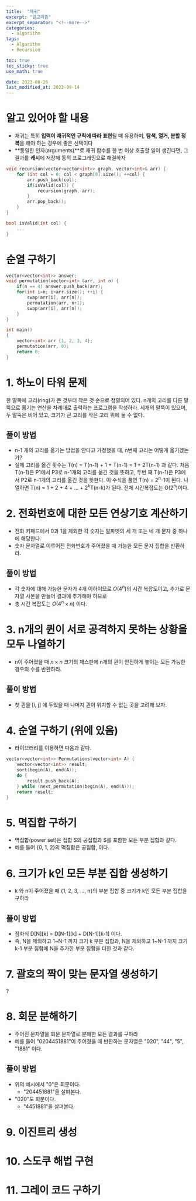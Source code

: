 ```yaml
---
title:  "재귀"
excerpt: "알고리즘"
excerpt_separator: "<!--more-->"
categories:
  - algorithm
tags:
  - Algorithm
  - Recursion

toc: true
toc_sticky: true
use_math: true

date: 2023-08-26	
last_modified_at: 2023-09-14
---
```


# 알고 있어야 할 내용
- 재귀는 특히 **입력이 재귀적인 규칙에 따라 표현**될 때 유용하며, **탐색, 열거, 분할 정복**을 해야 하는 경우에 좋은 선택이다
- **동일한 인자(arguments)**로 재귀 함수를 한 번 이상 호출할 일이 생긴다면, 그 결과를 **캐시**에 저장해 동적 프로그래밍으로 해결하자

```cpp
void recursion(vector<vector<int>> graph, vector<int>& arr) {
	for (int col = 0; col < graph[0].size(); ++col) {
		arr.push_back(col);
		if(isValid(col)) {
			recursion(graph, arr);
		}
		arr.pop_back();
	}
}

bool isValid(int col) {
	...
}
```


# 순열 구하기

```cpp
vector<vector<int>> answer;
void permutation(vector<int> &arr, int n) {
	if(n == 4) answer.push_back(arr);
	for(int i=n; i<arr.size(); ++i) {
		swap(arr[i], arr[n]);
		permutation(arr, n+1);
		swap(arr[i], arr[n]);
	}
}

int main()
{
	vector<int> arr {1, 2, 3, 4};
	permutation(arr, 0);
	return 0;
}
```


# 1. 하노이 타워 문제

한 말뚝에 고리(ring)가 큰 것부터 작은 것 순으로 정렬되어 있다. n개의 고리를 다른 말뚝으로 옮기는 연산을 차례대로 출력하는 프로그램을 작성하라. 세개의 말뚝이 있으며, 두 말뚝은 비어 있고, 크기가 큰 고리를 작은 고리 위에 둘 수 없다.

## 풀이 방법
- n-1 개의 고리를 옮기는 방법을 안다고 가정했을 때, n번째 고리는 어떻게 옮기겠는가?
- 실제 고리를 옮긴 횟수는 T(n) = T(n-1) + 1 + T(n-1) = 1 + 2T(n-1) 과 같다. 처음 T(n-1)은 P1에서 P3로 n-1개의 고리를 옮긴 것을 뜻하고, 두번 째 T(n-1)은 P3에서 P2로 n-1개의 고리를 옮긴 것을 뜻한다. 이 수식을 풀면 T(n) = $2^n$-1이 된다. 나열하면 T(n) = 1 + 2 + 4 + … + $2^k$T(n-k)가 된다. 전체 시간복잡도는 O($2^n$)이다.


# 2. 전화번호에 대한 모든 연상기호 계산하기
- 전화 키패드에서 0과 1을 제외한 각 숫자는 알파벳의 세 개 또는 네 개 문자 중 하나에 해당한다.
- 숫자 문자열로 이루어진 전화번호가 주어졌을 때 가능한 모든 문자 집합을 반환하라.

## 풀이 방법
- 각 숫자에 대해 가능한 문자가 4개 이하이므로 $O(4^n)$의 시간 복잡도이고, 추가로 문자열 사본을 만들어 결과에 추가해야 하므로 
- 총 시간 복잡도는 $O(4^n \times n)$ 이다.


# 3. n개의 퀸이 서로 공격하지 못하는 상황을 모두 나열하기
- n이 주어졌을 때 $n \times n$ 크기의 체스판에 n개의 퀸이 안전하게 놓이는 모든 가능한 경우의 수를 반환하라.

## 풀이 방법
- 첫 퀸을 [i, j] 에 두었을 때 나머지 퀸이 위치할 수 없는 곳을 고려해 보자.

# 4. 순열 구하기 (위에 있음)
- 라이브러리를 이용하면 다음과 같다.

```cpp
vector<vector<int>> Permutations(vector<int> A) {
	vector<vector<int>> result;
	sort(begin(A), end(A));
	do {
		result.push_back(A);
	} while (next_permutation(begin(A), end(A)));
	return result;
}
```

# 5. 멱집합 구하기
- 멱집합(power set)은 집합 S의 공집합과 S를 포함한 모든 부분 집합과 같다.
- 예를 들어 {0, 1, 2}의 멱집합은 공집합, 이다. 

# 6. 크기가 k인 모든 부분 집합 생성하기
- k 와 n이 주어졌을 때 {1, 2, 3, ..., n}의 부분 집합 중 크기가 k인 모든 부분 집합을 구하라

## 풀이 방법
- 점화식 D[N][k] = D[N-1][k] + D[N-1][k-1] 이다.
- 즉, N을 제외하고 1~N-1 까지 크기 k 부분 집합과, N을 제외하고 1~N-1 까지 크기 k-1 부분 집합에 N을 추가한 부분 집합을 더한 것과 같다.

# 7. 괄호의 짝이 맞는 문자열 생성하기

?

# 8. 회문 분해하기
- 주어진 문자열을 회문 문자열로 분해한 모든 결과를 구하라
- 예를 들어 "0204451881"이 주어졌을 때 반환하는 문자열은 "020", "44", "5", "1881" 이다.

## 풀이 방법
- 위의 예시에서 "0"은 회문이다.
	- "204451881"을 살펴본다.
- "020"도 회문이다.
	- "4451881"을 살펴본다.


# 9. 이진트리 생성

# 10. 스도쿠 해법 구현

# 11. 그레이 코드 구하기